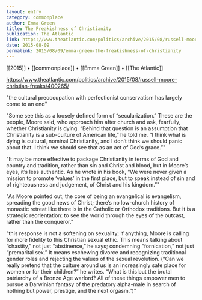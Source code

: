 ```yaml
---
layout: entry
category: commonplace
author: Emma Green
title: The Freakishness of Christianity
publication: The Atlantic
link: https://www.theatlantic.com/politics/archive/2015/08/russell-moore-christian-freaks/400265/
date: 2015-08-09
permalink: 2015/08/09/emma-green-the-freakishness-of-christianity
---
```


[[2015]] • [[commonplace]] • [[Emma Green]] • [[The Atlantic]] 

https://www.theatlantic.com/politics/archive/2015/08/russell-moore-christian-freaks/400265/

"the cultural preoccupation with perfectionist conservatism has largely come to an end"

"Some see this as a loosely defined form of “secularization.” These are the people, Moore said, who approach him after church and ask, fearfully, whether Christianity is dying. “Behind that question is an assumption that Christianity is a sub-culture of American life,” he told me. “I think what is dying is cultural, nominal Christianity, and I don’t think we should panic about that. I think we should see that as an act of God’s grace.”"

"It may be more effective to package Christianity in terms of God and country and tradition, rather than sin and Christ and blood, but in Moore’s eyes, it’s less authentic. As he wrote in his book, “We were never given a mission to promote ‘values’ in the first place, but to speak instead of sin and of righteousness and judgement, of Christ and his kingdom.”"

"As Moore pointed out, the core of being an evangelical is evangelism, spreading the good news of Christ; there’s no low-church history of monastic retreat like there is in the Catholic or Orthodox traditions. But it is a strategic reorientation: to see the world through the eyes of the outcast, rather than the conqueror."

"this response is not a softening on sexuality; if anything, Moore is calling for more fidelity to this Christian sexual ethic. This means talking about “chastity,” not just “abstinence,” he says; condemning “fornication,” not just “premarital sex.” It means eschewing divorce and recognizing traditional gender roles and rejecting the values of the sexual revolution. (“Can we really pretend that the culture around us is an increasingly safe place for women or for their children?” he writes. “What is this but the brutal patriarchy of a Bronze Age warlord? All of these things empower men to pursue a Darwinian fantasy of the predatory alpha-male in search of nothing but power, prestige, and the next orgasm.”)"